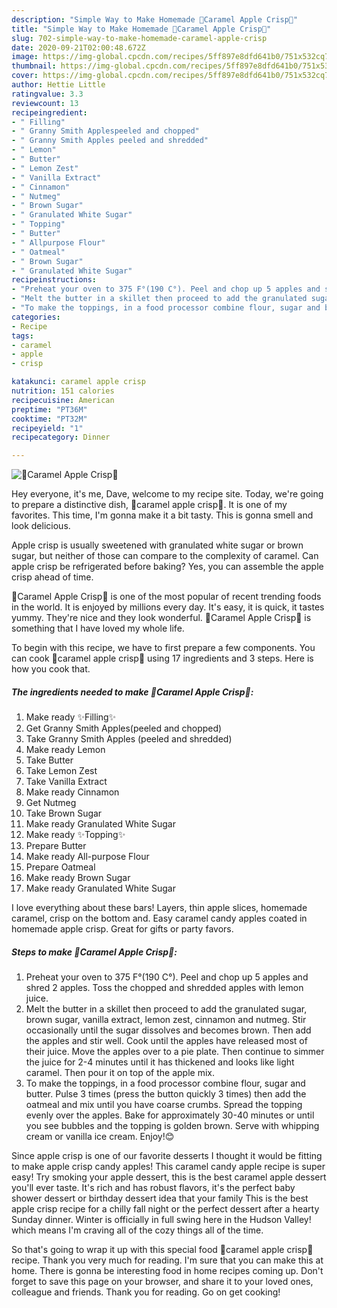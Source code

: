 ```yaml
---
description: "Simple Way to Make Homemade 🍎Caramel Apple Crisp🍏"
title: "Simple Way to Make Homemade 🍎Caramel Apple Crisp🍏"
slug: 702-simple-way-to-make-homemade-caramel-apple-crisp
date: 2020-09-21T02:00:48.672Z
image: https://img-global.cpcdn.com/recipes/5ff897e8dfd641b0/751x532cq70/🍎caramel-apple-crisp🍏-recipe-main-photo.jpg
thumbnail: https://img-global.cpcdn.com/recipes/5ff897e8dfd641b0/751x532cq70/🍎caramel-apple-crisp🍏-recipe-main-photo.jpg
cover: https://img-global.cpcdn.com/recipes/5ff897e8dfd641b0/751x532cq70/🍎caramel-apple-crisp🍏-recipe-main-photo.jpg
author: Hettie Little
ratingvalue: 3.3
reviewcount: 13
recipeingredient:
- " Filling"
- " Granny Smith Applespeeled and chopped"
- " Granny Smith Apples peeled and shredded"
- " Lemon"
- " Butter"
- " Lemon Zest"
- " Vanilla Extract"
- " Cinnamon"
- " Nutmeg"
- " Brown Sugar"
- " Granulated White Sugar"
- " Topping"
- " Butter"
- " Allpurpose Flour"
- " Oatmeal"
- " Brown Sugar"
- " Granulated White Sugar"
recipeinstructions:
- "Preheat your oven to 375 F°(190 C°). Peel and chop up 5 apples and shred 2 apples. Toss the chopped and shredded apples with lemon juice."
- "Melt the butter in a skillet then proceed to add the granulated sugar, brown sugar, vanilla extract, lemon zest, cinnamon and nutmeg. Stir occasionally until the sugar dissolves and becomes brown. Then add the apples and stir well. Cook until the apples have released most of their juice. Move the apples over to a pie plate. Then continue to simmer the juice for 2-4 minutes until it has thickened and looks like light caramel. Then pour it on top of the apple mix."
- "To make the toppings, in a food processor combine flour, sugar and butter. Pulse 3 times (press the button quickly 3 times) then add the oatmeal and mix until you have coarse crumbs. Spread the topping evenly over the apples. Bake for approximately 30-40 minutes or until you see bubbles and the topping is golden brown. Serve with whipping cream or vanilla ice cream. Enjoy!😊"
categories:
- Recipe
tags:
- caramel
- apple
- crisp

katakunci: caramel apple crisp 
nutrition: 151 calories
recipecuisine: American
preptime: "PT36M"
cooktime: "PT32M"
recipeyield: "1"
recipecategory: Dinner

---
```



![🍎Caramel Apple Crisp🍏](https://img-global.cpcdn.com/recipes/5ff897e8dfd641b0/751x532cq70/🍎caramel-apple-crisp🍏-recipe-main-photo.jpg)

Hey everyone, it's me, Dave, welcome to my recipe site. Today, we're going to prepare a distinctive dish, 🍎caramel apple crisp🍏. It is one of my favorites. This time, I'm gonna make it a bit tasty. This is gonna smell and look delicious.

Apple crisp is usually sweetened with granulated white sugar or brown sugar, but neither of those can compare to the complexity of caramel. Can apple crisp be refrigerated before baking? Yes, you can assemble the apple crisp ahead of time.

🍎Caramel Apple Crisp🍏 is one of the most popular of recent trending foods in the world. It is enjoyed by millions every day. It's easy, it is quick, it tastes yummy. They're nice and they look wonderful. 🍎Caramel Apple Crisp🍏 is something that I have loved my whole life.


To begin with this recipe, we have to first prepare a few components. You can cook 🍎caramel apple crisp🍏 using 17 ingredients and 3 steps. Here is how you cook that.

##### The ingredients needed to make 🍎Caramel Apple Crisp🍏:

1. Make ready  ✨Filling✨
1. Get  Granny Smith Apples(peeled and chopped)
1. Take  Granny Smith Apples (peeled and shredded)
1. Make ready  Lemon
1. Take  Butter
1. Take  Lemon Zest
1. Take  Vanilla Extract
1. Make ready  Cinnamon
1. Get  Nutmeg
1. Take  Brown Sugar
1. Make ready  Granulated White Sugar
1. Make ready  ✨Topping✨
1. Prepare  Butter
1. Make ready  All-purpose Flour
1. Prepare  Oatmeal
1. Make ready  Brown Sugar
1. Make ready  Granulated White Sugar


I love everything about these bars! Layers, thin apple slices, homemade caramel, crisp on the bottom and. Easy caramel candy apples coated in homemade apple crisp. Great for gifts or party favors. 

##### Steps to make 🍎Caramel Apple Crisp🍏:

1. Preheat your oven to 375 F°(190 C°). Peel and chop up 5 apples and shred 2 apples. Toss the chopped and shredded apples with lemon juice.
1. Melt the butter in a skillet then proceed to add the granulated sugar, brown sugar, vanilla extract, lemon zest, cinnamon and nutmeg. Stir occasionally until the sugar dissolves and becomes brown. Then add the apples and stir well. Cook until the apples have released most of their juice. Move the apples over to a pie plate. Then continue to simmer the juice for 2-4 minutes until it has thickened and looks like light caramel. Then pour it on top of the apple mix.
1. To make the toppings, in a food processor combine flour, sugar and butter. Pulse 3 times (press the button quickly 3 times) then add the oatmeal and mix until you have coarse crumbs. Spread the topping evenly over the apples. Bake for approximately 30-40 minutes or until you see bubbles and the topping is golden brown. Serve with whipping cream or vanilla ice cream. Enjoy!😊


Since apple crisp is one of our favorite desserts I thought it would be fitting to make apple crisp candy apples! This caramel candy apple recipe is super easy! Try smoking your apple dessert, this is the best caramel apple dessert you&#39;ll ever taste. It&#39;s rich and has robust flavors, it&#39;s the perfect baby shower dessert or birthday dessert idea that your family This is the best apple crisp recipe for a chilly fall night or the perfect dessert after a hearty Sunday dinner. Winter is officially in full swing here in the Hudson Valley! which means I&#39;m craving all of the cozy things all of the time. 

So that's going to wrap it up with this special food 🍎caramel apple crisp🍏 recipe. Thank you very much for reading. I'm sure that you can make this at home. There is gonna be interesting food in home recipes coming up. Don't forget to save this page on your browser, and share it to your loved ones, colleague and friends. Thank you for reading. Go on get cooking!
